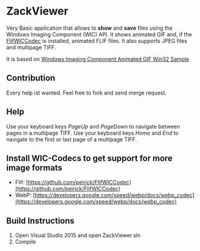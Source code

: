 # ZackViewer
Very Basic application that allows to **show** and **save** files using the Windows Imaging Component (WIC) API.
It shows animated GIF and, if the [FlifWICCodec](https://github.com/peirick/FlifWICCodec) is installed, animated FLIF files. 
It also supports JPEG files and multipage TIFF.

It is based on [Windows Imaging Component Animated GIF Win32 Sample](https://code.msdn.microsoft.com/windowsapps/Windows-Imaging-Component-65abbc6a)

## Contribution 

Every help ist wanted. Feel free to fork and send merge request.

## Help

Use your keyboard keys *PageUp* and *PageDown* to navigate between pages in a multipage TIFF.
Use your keyboard keys *Home* and *End* to navigate to the first or last page of a multipage TIFF.

## Install WIC-Codecs to get support for more image formats

* Flif: [https://github.com/peirick/FlifWICCodec](https://github.com/peirick/FlifWICCodec)
* WebP: [https://developers.google.com/speed/webp/docs/webp_codec](https://developers.google.com/speed/webp/docs/webp_codec)

## Build Instructions

1. Open Visual Studio 2015 and open ZackViewer.sln
2. Compile
